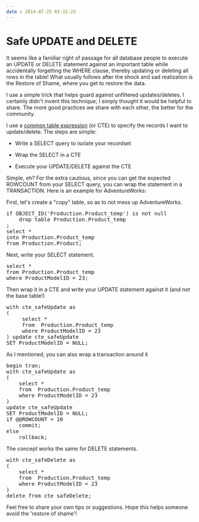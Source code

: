 ```yaml
---
date : 2014-07-25 03:32:25
---
```

# Safe UPDATE and DELETE

It seems like a familiar right of passage for all database people to execute an UPDATE or DELETE statement against an important table while accidentally forgetting the WHERE clause, thereby updating or deleting all rows in the table! What usually follows after the shock and sad realization is the Restore of Shame, where you get to restore the data.

I use a simple trick that helps guard against unfiltered updates/deletes. I certainly didn't invent this technique; I simply thought it would be helpful to share. The more good practices we share with each other, the better for the community.

I use a [common table expression](http://msdn.microsoft.com/en-us/library/ms175972.aspx) (or CTE) to specify the records I want to update/delete. The steps are simple:

- Write a SELECT query to isolate your recordset

- Wrap the SELECT in a CTE

- Execute your UPDATE/DELETE against the CTE

Simple, eh? For the extra cautious, since you can get the expected ROWCOUNT from your SELECT query, you can wrap the statement in a TRANSACTION. Here is an example for AdventureWorks:

First, let's create a "copy" table, so as to not mess up AdventureWorks.

<pre data-enlighter-language="sql">
if OBJECT_ID('Production.Product_temp') is not null
    drop table Production.Product_temp
;
select *
into Production.Product_temp
from Production.Product;
</pre>

Next, write your SELECT statement.

<pre data-enlighter-language="sql">
select *
from Production.Product_temp
where ProductModelID = 23;
</pre>

Then wrap it in a CTE and write your UPDATE statement against it (and not the base table!)

<pre data-enlighter-language="sql">
with cte_safeUpdate as
(
     select *
     from  Production.Product_temp
     where ProductModelID = 23
) update cte_safeUpdate
SET ProductModelID = NULL;</pre>

As I mentioned, you can also wrap a transaction around it

<pre data-enlighter-language="sql">
begin tran;
with cte_safeUpdate as
(
    select *
    from  Production.Product_temp
    where ProductModelID = 23
)
update cte_safeUpdate
SET ProductModelID = NULL;
if @@ROWCOUNT = 10
    commit;
else
    rollback;
</pre>

The concept works the same for DELETE statements.

<pre data-enlighter-language="sql">
with cte_safeDelete as
(
    select *
    from  Production.Product_temp
    where ProductModelID = 23
)
delete from cte_safeDelete;
</pre>

Feel free to share your own tips or suggestions. Hope this helps someone avoid the 'restore of shame'!